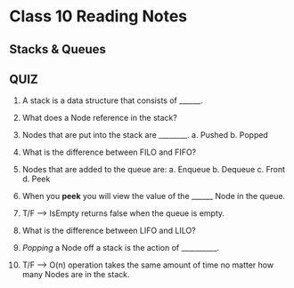# Class 10 Reading Notes

## Stacks & Queues

## QUIZ

1. A stack is a data structure that consists of ______.

2. What does a Node reference in the stack?

3. Nodes that are put into the stack are ________.
  a. Pushed
  b. Popped
  
4. What is the difference between FILO and FIFO?

5. Nodes that are added to the queue are:
  a. Enqueue
  b. Dequeue
  c. Front
  d. Peek

6. When you **peek** you will view the value of the ______ Node in the queue.

7. T/F --> IsEmpty returns false when the queue is empty.

8. What is the difference between LIFO and LILO?

9. *Popping* a Node off a stack is the action of __________.

10. T/F --> O(n) operation takes the same amount of time no matter how many Nodes are in the stack.
